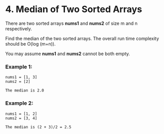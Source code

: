 # 4. Median of Two Sorted Arrays

There are two sorted arrays **nums1** and **nums2** of size m and n respectively.

Find the median of the two sorted arrays. The overall run time complexity should be O(log (m+n)).

You may assume **nums1** and **nums2** cannot be both empty.

### Example 1:

```
nums1 = [1, 3]
nums2 = [2]

The median is 2.0
```

### Example 2:

```
nums1 = [1, 2]
nums2 = [3, 4]

The median is (2 + 3)/2 = 2.5
```
